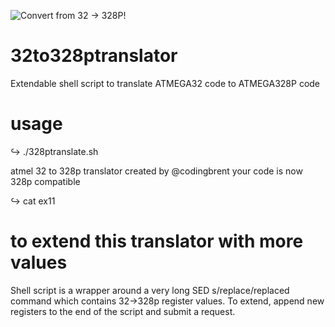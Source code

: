 ![Convert from 32 -> 328P!](https://i.imgur.com/gLBivE0.png "Optional title")


# 32to328ptranslator
Extendable shell script to translate ATMEGA32 code to ATMEGA328P code 


# usage
↪ ./328ptranslate.sh

atmel 32 to 328p translator created by @codingbrent
your code is now 328p compatible

↪ cat ex11

# to extend this translator with more values
Shell script is a wrapper around a very long SED s/replace/replaced command which contains 32->328p register values. To extend, append new registers to the end of the script and submit a request. 
